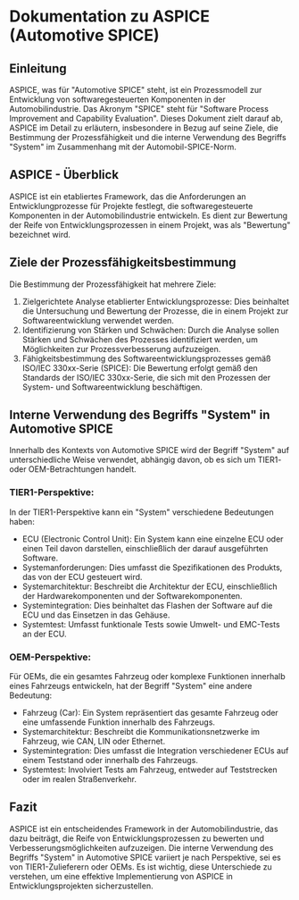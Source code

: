 # Dokumentation zu ASPICE (Automotive SPICE)

## Einleitung

ASPICE, was für "Automotive SPICE" steht, ist ein Prozessmodell zur Entwicklung von softwaregesteuerten Komponenten in der Automobilindustrie. Das Akronym "SPICE" steht für "Software Process Improvement and Capability Evaluation". Dieses Dokument zielt darauf ab, ASPICE im Detail zu erläutern, insbesondere in Bezug auf seine Ziele, die Bestimmung der Prozessfähigkeit und die interne Verwendung des Begriffs "System" im Zusammenhang mit der Automobil-SPICE-Norm.

## ASPICE - Überblick

ASPICE ist ein etabliertes Framework, das die Anforderungen an Entwicklungprozesse für Projekte festlegt, die softwaregesteuerte Komponenten in der Automobilindustrie entwickeln. Es dient zur Bewertung der Reife von Entwicklungsprozessen in einem Projekt, was als "Bewertung" bezeichnet wird.

## Ziele der Prozessfähigkeitsbestimmung

Die Bestimmung der Prozessfähigkeit hat mehrere Ziele:

1. Zielgerichtete Analyse etablierter Entwicklungsprozesse: Dies beinhaltet die Untersuchung und Bewertung der Prozesse, die in einem Projekt zur Softwareentwicklung verwendet werden.
2. Identifizierung von Stärken und Schwächen: Durch die Analyse sollen Stärken und Schwächen des Prozesses identifiziert werden, um Möglichkeiten zur Prozessverbesserung aufzuzeigen.
3. Fähigkeitsbestimmung des Softwareentwicklungsprozesses gemäß ISO/IEC 330xx-Serie (SPICE): Die Bewertung erfolgt gemäß den Standards der ISO/IEC 330xx-Serie, die sich mit den Prozessen der System- und Softwareentwicklung beschäftigen.

## Interne Verwendung des Begriffs "System" in Automotive SPICE

Innerhalb des Kontexts von Automotive SPICE wird der Begriff "System" auf unterschiedliche Weise verwendet, abhängig davon, ob es sich um TIER1- oder OEM-Betrachtungen handelt.

### TIER1-Perspektive:

In der TIER1-Perspektive kann ein "System" verschiedene Bedeutungen haben:

- ECU (Electronic Control Unit): Ein System kann eine einzelne ECU oder einen Teil davon darstellen, einschließlich der darauf ausgeführten Software.
- Systemanforderungen: Dies umfasst die Spezifikationen des Produkts, das von der ECU gesteuert wird.
- Systemarchitektur: Beschreibt die Architektur der ECU, einschließlich der Hardwarekomponenten und der Softwarekomponenten.
- Systemintegration: Dies beinhaltet das Flashen der Software auf die ECU und das Einsetzen in das Gehäuse.
- Systemtest: Umfasst funktionale Tests sowie Umwelt- und EMC-Tests an der ECU.

### OEM-Perspektive:

Für OEMs, die ein gesamtes Fahrzeug oder komplexe Funktionen innerhalb eines Fahrzeugs entwickeln, hat der Begriff "System" eine andere Bedeutung:

- Fahrzeug (Car): Ein System repräsentiert das gesamte Fahrzeug oder eine umfassende Funktion innerhalb des Fahrzeugs.
- Systemarchitektur: Beschreibt die Kommunikationsnetzwerke im Fahrzeug, wie CAN, LIN oder Ethernet.
- Systemintegration: Dies umfasst die Integration verschiedener ECUs auf einem Teststand oder innerhalb des Fahrzeugs.
- Systemtest: Involviert Tests am Fahrzeug, entweder auf Teststrecken oder im realen Straßenverkehr.

## Fazit

ASPICE ist ein entscheidendes Framework in der Automobilindustrie, das dazu beiträgt, die Reife von Entwicklungsprozessen zu bewerten und Verbesserungsmöglichkeiten aufzuzeigen. Die interne Verwendung des Begriffs "System" in Automotive SPICE variiert je nach Perspektive, sei es von TIER1-Zulieferern oder OEMs. Es ist wichtig, diese Unterschiede zu verstehen, um eine effektive Implementierung von ASPICE in Entwicklungsprojekten sicherzustellen.
